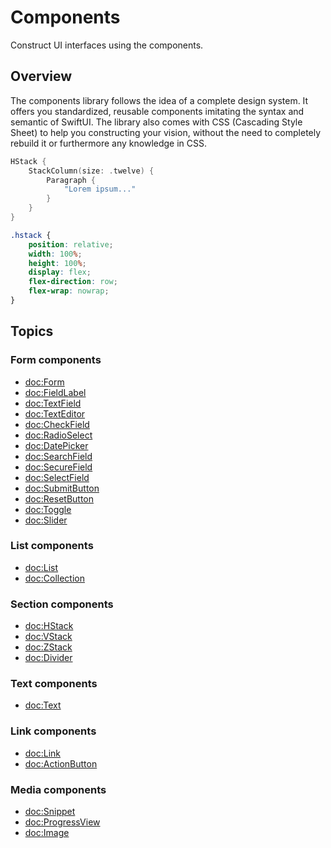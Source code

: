 # Components

Construct UI interfaces using the components.

## Overview

The components library follows the idea of a complete design system. It offers you standardized, reusable components imitating the syntax and semantic of SwiftUI. The library also comes with CSS (Cascading Style Sheet) to help you constructing your vision, without the need to completely rebuild it or furthermore any knowledge in CSS.

```swift
HStack {
    StackColumn(size: .twelve) {
        Paragraph {
            "Lorem ipsum..."
        }
    }
}
```

```css
.hstack {
    position: relative;
    width: 100%;
    height: 100%;
    display: flex;
    flex-direction: row;
    flex-wrap: nowrap;
}
```

## Topics

### Form components

- <doc:Form>
- <doc:FieldLabel>
- <doc:TextField>
- <doc:TextEditor>
- <doc:CheckField>
- <doc:RadioSelect>
- <doc:DatePicker>
- <doc:SearchField>
- <doc:SecureField>
- <doc:SelectField>
- <doc:SubmitButton>
- <doc:ResetButton>
- <doc:Toggle>
- <doc:Slider>

### List components

- <doc:List>
- <doc:Collection>

### Section components

- <doc:HStack>
- <doc:VStack>
- <doc:ZStack>
- <doc:Divider>

### Text components

- <doc:Text>

### Link components

- <doc:Link>
- <doc:ActionButton>

### Media components

- <doc:Snippet>
- <doc:ProgressView>
- <doc:Image>
